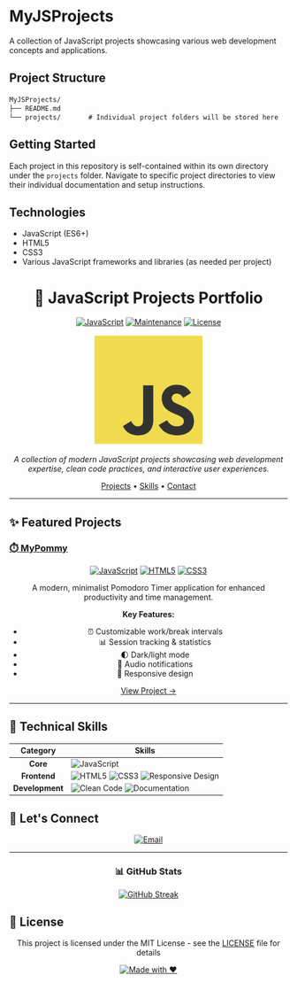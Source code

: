 # MyJSProjects

A collection of JavaScript projects showcasing various web development concepts and applications.

## Project Structure

```
MyJSProjects/
├── README.md
└── projects/       # Individual project folders will be stored here
```

## Getting Started

Each project in this repository is self-contained within its own directory under the `projects` folder. Navigate to specific project directories to view their individual documentation and setup instructions.

## Technologies

- JavaScript (ES6+)
- HTML5
- CSS3
- Various JavaScript frameworks and libraries (as needed per project)

<div align="center">

# 🌟 JavaScript Projects Portfolio

[![JavaScript](https://img.shields.io/badge/JavaScript-ES6+-yellow?style=for-the-badge&logo=javascript&logoColor=white)](https://developer.mozilla.org/en-US/docs/Web/JavaScript)
[![Maintenance](https://img.shields.io/badge/Maintained%3F-yes-green.svg?style=for-the-badge)](https://github.com/)
[![License](https://img.shields.io/badge/License-MIT-orange.svg?style=for-the-badge)](LICENSE)

<img src="https://raw.githubusercontent.com/devicons/devicon/master/icons/javascript/javascript-original.svg" width="200" height="200"/>

*A collection of modern JavaScript projects showcasing web development expertise, clean code practices, and interactive user experiences.*

[Projects](#-featured-projects) • [Skills](#-technical-skills) • [Contact](#-lets-connect)

</div>

---

## ✨ Featured Projects

### [⏱️ MyPommy](./projects/MyPommy)

<div align="center">

[![JavaScript](https://img.shields.io/badge/JavaScript-ES6+-yellow?style=flat-square&logo=javascript)](https://developer.mozilla.org/)
[![HTML5](https://img.shields.io/badge/HTML5-markup-orange?style=flat-square&logo=html5)](https://developer.mozilla.org/en-US/docs/Web/HTML)
[![CSS3](https://img.shields.io/badge/CSS3-styles-blue?style=flat-square&logo=css3)](https://developer.mozilla.org/en-US/docs/Web/CSS)

A modern, minimalist Pomodoro Timer application for enhanced productivity and time management.

**Key Features:**
- ⏰ Customizable work/break intervals
- 📊 Session tracking & statistics
- 🌓 Dark/light mode
- 🔔 Audio notifications
- 📱 Responsive design

[View Project →](./projects/MyPommy)

</div>

---

## 🎯 Technical Skills

<div align="center">

| Category | Skills |
|:--------:|--------|
| **Core** | ![JavaScript](https://img.shields.io/badge/JavaScript-Advanced-success?style=flat-square&logo=javascript) |
| **Frontend** | ![HTML5](https://img.shields.io/badge/HTML5-Expert-orange?style=flat-square&logo=html5) ![CSS3](https://img.shields.io/badge/CSS3-Expert-blue?style=flat-square&logo=css3) ![Responsive Design](https://img.shields.io/badge/Responsive_Design-⭐⭐⭐⭐-yellow?style=flat-square) |
| **Development** | ![Clean Code](https://img.shields.io/badge/Clean_Code-⭐⭐⭐⭐-yellow?style=flat-square) ![Documentation](https://img.shields.io/badge/Documentation-⭐⭐⭐⭐-yellow?style=flat-square) |

</div>

## 🤝 Let's Connect

<div align="center">

[![Email](https://img.shields.io/badge/Email-Contact_Me-blue?style=for-the-badge&logo=gmail)](mailto:basilionelle3@gmail.com)

</div>

---

<div align="center">

### 📊 GitHub Stats

[![GitHub Streak](https://github-readme-streak-stats.herokuapp.com/?user=basilionelle&theme=dark&hide_border=true)](https://github.com/basilionelle)

</div>

## 📝 License

<div align="center">

This project is licensed under the MIT License - see the [LICENSE](LICENSE) file for details

[![Made with ❤️](https://img.shields.io/badge/Made_with-❤️-red?style=for-the-badge)](https://github.com/basilionelle)

</div>

